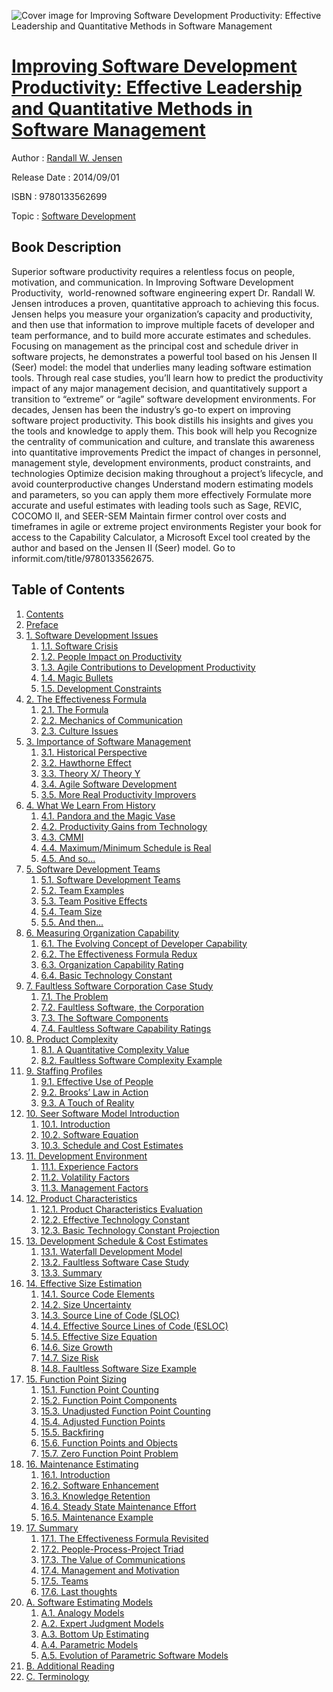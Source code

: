 ![Cover image for Improving Software Development Productivity: Effective Leadership and Quantitative Methods in Software Management](https://imgdetail.ebookreading.net/cover/cover/software_development/EB9780133562699.jpg)

[Improving Software Development Productivity: Effective Leadership and Quantitative Methods in Software Management](https://ebookreading.net/view/book/Improving+Software+Development+Productivity%3A+Effective+Leadership+and+Quantitative+Methods+in+Software+Management-EB9780133562699_1.html "Improving Software Development Productivity: Effective Leadership and Quantitative Methods in Software Management")
====================================================================================================================

Author : [Randall W. Jensen](https://ebookreading.net/search/author/Randall+W.+Jensen)

Release Date : 2014/09/01

ISBN : 9780133562699

Topic : [Software Development](https://ebookreading.net/search/category/software-development)

Book Description
-----------------

Superior software productivity requires a relentless focus on people, motivation, and communication. In Improving Software Development Productivity,  world-renowned software engineering expert Dr. Randall W. Jensen introduces a proven, quantitative approach to achieving this focus. Jensen helps you measure your organization’s capacity and productivity, and then use that information to improve multiple facets of developer and team performance, and to build more accurate estimates and schedules.
Focusing on management as the principal cost and schedule driver in software projects, he demonstrates a powerful tool based on his Jensen II (Seer) model: the model that underlies many leading software estimation tools. Through real case studies, you’ll learn how to predict the productivity impact of any major management decision, and quantitatively support a transition to “extreme” or “agile” software development environments.
For decades, Jensen has been the industry’s go-to expert on improving software project productivity. This book distills his insights and gives you the tools and knowledge to apply them.
This book will help you
Recognize the centrality of communication and culture, and translate this awareness into quantitative improvements
Predict the impact of changes in personnel, management style, development environments, product constraints, and technologies
Optimize decision making throughout a project’s lifecycle, and avoid counterproductive changes
Understand modern estimating models and parameters, so you can apply them more effectively
Formulate more accurate and useful estimates with leading tools such as Sage, REVIC, COCOMO II, and SEER-SEM
Maintain firmer control over costs and timeframes in agile or extreme project environments
Register your book for access to the Capability Calculator, a Microsoft Excel tool created by the author and based on the Jensen II (Seer) model. Go to informit.com/title/9780133562675.
              
Table of Contents
-----------------

1. [Contents](https://ebookreading.net/view/book/Improving+Software+Development+Productivity%3A+Effective+Leadership+and+Quantitative+Methods+in+Software+Management-EB9780133562699_2.html)
1. [Preface](https://ebookreading.net/view/book/Improving+Software+Development+Productivity%3A+Effective+Leadership+and+Quantitative+Methods+in+Software+Management-EB9780133562699_3.html)
1. [1. Software Development Issues](https://ebookreading.net/view/book/Improving+Software+Development+Productivity%3A+Effective+Leadership+and+Quantitative+Methods+in+Software+Management-EB9780133562699_4.html)
    1. [1.1. Software Crisis](https://ebookreading.net/view/book/Improving+Software+Development+Productivity%3A+Effective+Leadership+and+Quantitative+Methods+in+Software+Management-EB9780133562699_4.html#ch01lev1sec1)
    1. [1.2. People Impact on Productivity](https://ebookreading.net/view/book/Improving+Software+Development+Productivity%3A+Effective+Leadership+and+Quantitative+Methods+in+Software+Management-EB9780133562699_4.html#ch01lev1sec2)
    1. [1.3. Agile Contributions to Development Productivity](https://ebookreading.net/view/book/Improving+Software+Development+Productivity%3A+Effective+Leadership+and+Quantitative+Methods+in+Software+Management-EB9780133562699_4.html#ch01lev1sec3)
    1. [1.4. Magic Bullets](https://ebookreading.net/view/book/Improving+Software+Development+Productivity%3A+Effective+Leadership+and+Quantitative+Methods+in+Software+Management-EB9780133562699_4.html#ch01lev1sec4)
    1. [1.5. Development Constraints](https://ebookreading.net/view/book/Improving+Software+Development+Productivity%3A+Effective+Leadership+and+Quantitative+Methods+in+Software+Management-EB9780133562699_4.html#ch01lev1sec5)
1. [2. The Effectiveness Formula](https://ebookreading.net/view/book/Improving+Software+Development+Productivity%3A+Effective+Leadership+and+Quantitative+Methods+in+Software+Management-EB9780133562699_5.html)
    1. [2.1. The Formula](https://ebookreading.net/view/book/Improving+Software+Development+Productivity%3A+Effective+Leadership+and+Quantitative+Methods+in+Software+Management-EB9780133562699_5.html#ch02lev1sec1)
    1. [2.2. Mechanics of Communication](https://ebookreading.net/view/book/Improving+Software+Development+Productivity%3A+Effective+Leadership+and+Quantitative+Methods+in+Software+Management-EB9780133562699_5.html#ch02lev1sec2)
    1. [2.3. Culture Issues](https://ebookreading.net/view/book/Improving+Software+Development+Productivity%3A+Effective+Leadership+and+Quantitative+Methods+in+Software+Management-EB9780133562699_5.html#ch02lev1sec3)
1. [3. Importance of Software Management](https://ebookreading.net/view/book/Improving+Software+Development+Productivity%3A+Effective+Leadership+and+Quantitative+Methods+in+Software+Management-EB9780133562699_6.html)
    1. [3.1. Historical Perspective](https://ebookreading.net/view/book/Improving+Software+Development+Productivity%3A+Effective+Leadership+and+Quantitative+Methods+in+Software+Management-EB9780133562699_6.html#ch03lev1sec1)
    1. [3.2. Hawthorne Effect](https://ebookreading.net/view/book/Improving+Software+Development+Productivity%3A+Effective+Leadership+and+Quantitative+Methods+in+Software+Management-EB9780133562699_6.html#ch03lev1sec2)
    1. [3.3. Theory X/ Theory Y](https://ebookreading.net/view/book/Improving+Software+Development+Productivity%3A+Effective+Leadership+and+Quantitative+Methods+in+Software+Management-EB9780133562699_6.html#ch03lev1sec3)
    1. [3.4. Agile Software Development](https://ebookreading.net/view/book/Improving+Software+Development+Productivity%3A+Effective+Leadership+and+Quantitative+Methods+in+Software+Management-EB9780133562699_6.html#ch03lev1sec4)
    1. [3.5. More Real Productivity Improvers](https://ebookreading.net/view/book/Improving+Software+Development+Productivity%3A+Effective+Leadership+and+Quantitative+Methods+in+Software+Management-EB9780133562699_6.html#ch03lev1sec5)
1. [4. What We Learn From History](https://ebookreading.net/view/book/Improving+Software+Development+Productivity%3A+Effective+Leadership+and+Quantitative+Methods+in+Software+Management-EB9780133562699_7.html)
    1. [4.1. Pandora and the Magic Vase](https://ebookreading.net/view/book/Improving+Software+Development+Productivity%3A+Effective+Leadership+and+Quantitative+Methods+in+Software+Management-EB9780133562699_7.html#ch04lev1sec1)
    1. [4.2. Productivity Gains from Technology](https://ebookreading.net/view/book/Improving+Software+Development+Productivity%3A+Effective+Leadership+and+Quantitative+Methods+in+Software+Management-EB9780133562699_7.html#ch04lev1sec2)
    1. [4.3. CMMI](https://ebookreading.net/view/book/Improving+Software+Development+Productivity%3A+Effective+Leadership+and+Quantitative+Methods+in+Software+Management-EB9780133562699_7.html#ch04lev1sec3)
    1. [4.4. Maximum/Minimum Schedule is Real](https://ebookreading.net/view/book/Improving+Software+Development+Productivity%3A+Effective+Leadership+and+Quantitative+Methods+in+Software+Management-EB9780133562699_7.html#ch04lev1sec4)
    1. [4.5. And so...](https://ebookreading.net/view/book/Improving+Software+Development+Productivity%3A+Effective+Leadership+and+Quantitative+Methods+in+Software+Management-EB9780133562699_7.html#ch04lev1sec5)
1. [5. Software Development Teams](https://ebookreading.net/view/book/Improving+Software+Development+Productivity%3A+Effective+Leadership+and+Quantitative+Methods+in+Software+Management-EB9780133562699_8.html)
    1. [5.1. Software Development Teams](https://ebookreading.net/view/book/Improving+Software+Development+Productivity%3A+Effective+Leadership+and+Quantitative+Methods+in+Software+Management-EB9780133562699_8.html#ch05lev1sec1)
    1. [5.2. Team Examples](https://ebookreading.net/view/book/Improving+Software+Development+Productivity%3A+Effective+Leadership+and+Quantitative+Methods+in+Software+Management-EB9780133562699_8.html#ch05lev1sec2)
    1. [5.3. Team Positive Effects](https://ebookreading.net/view/book/Improving+Software+Development+Productivity%3A+Effective+Leadership+and+Quantitative+Methods+in+Software+Management-EB9780133562699_8.html#ch05lev1sec3)
    1. [5.4. Team Size](https://ebookreading.net/view/book/Improving+Software+Development+Productivity%3A+Effective+Leadership+and+Quantitative+Methods+in+Software+Management-EB9780133562699_8.html#ch05lev1sec4)
    1. [5.5. And then...](https://ebookreading.net/view/book/Improving+Software+Development+Productivity%3A+Effective+Leadership+and+Quantitative+Methods+in+Software+Management-EB9780133562699_8.html#ch05lev1sec5)
1. [6. Measuring Organization Capability](https://ebookreading.net/view/book/Improving+Software+Development+Productivity%3A+Effective+Leadership+and+Quantitative+Methods+in+Software+Management-EB9780133562699_9.html)
    1. [6.1. The Evolving Concept of Developer Capability](https://ebookreading.net/view/book/Improving+Software+Development+Productivity%3A+Effective+Leadership+and+Quantitative+Methods+in+Software+Management-EB9780133562699_9.html#ch06lev1sec1)
    1. [6.2. The Effectiveness Formula Redux](https://ebookreading.net/view/book/Improving+Software+Development+Productivity%3A+Effective+Leadership+and+Quantitative+Methods+in+Software+Management-EB9780133562699_9.html#ch06lev1sec2)
    1. [6.3. Organization Capability Rating](https://ebookreading.net/view/book/Improving+Software+Development+Productivity%3A+Effective+Leadership+and+Quantitative+Methods+in+Software+Management-EB9780133562699_9.html#ch06lev1sec3)
    1. [6.4. Basic Technology Constant](https://ebookreading.net/view/book/Improving+Software+Development+Productivity%3A+Effective+Leadership+and+Quantitative+Methods+in+Software+Management-EB9780133562699_9.html#ch06lev1sec4)
1. [7. Faultless Software Corporation Case Study](https://ebookreading.net/view/book/Improving+Software+Development+Productivity%3A+Effective+Leadership+and+Quantitative+Methods+in+Software+Management-EB9780133562699_10.html)
    1. [7.1. The Problem](https://ebookreading.net/view/book/Improving+Software+Development+Productivity%3A+Effective+Leadership+and+Quantitative+Methods+in+Software+Management-EB9780133562699_10.html#ch07lev1sec1)
    1. [7.2. Faultless Software, the Corporation](https://ebookreading.net/view/book/Improving+Software+Development+Productivity%3A+Effective+Leadership+and+Quantitative+Methods+in+Software+Management-EB9780133562699_10.html#ch07lev1sec2)
    1. [7.3. The Software Components](https://ebookreading.net/view/book/Improving+Software+Development+Productivity%3A+Effective+Leadership+and+Quantitative+Methods+in+Software+Management-EB9780133562699_10.html#ch07lev1sec3)
    1. [7.4. Faultless Software Capability Ratings](https://ebookreading.net/view/book/Improving+Software+Development+Productivity%3A+Effective+Leadership+and+Quantitative+Methods+in+Software+Management-EB9780133562699_10.html#ch07lev1sec4)
1. [8. Product Complexity](https://ebookreading.net/view/book/Improving+Software+Development+Productivity%3A+Effective+Leadership+and+Quantitative+Methods+in+Software+Management-EB9780133562699_11.html)
    1. [8.1. A Quantitative Complexity Value](https://ebookreading.net/view/book/Improving+Software+Development+Productivity%3A+Effective+Leadership+and+Quantitative+Methods+in+Software+Management-EB9780133562699_11.html#ch08lev1sec1)
    1. [8.2. Faultless Software Complexity Example](https://ebookreading.net/view/book/Improving+Software+Development+Productivity%3A+Effective+Leadership+and+Quantitative+Methods+in+Software+Management-EB9780133562699_11.html#ch08lev1sec2)
1. [9. Staffing Profiles](https://ebookreading.net/view/book/Improving+Software+Development+Productivity%3A+Effective+Leadership+and+Quantitative+Methods+in+Software+Management-EB9780133562699_12.html)
    1. [9.1. Effective Use of People](https://ebookreading.net/view/book/Improving+Software+Development+Productivity%3A+Effective+Leadership+and+Quantitative+Methods+in+Software+Management-EB9780133562699_12.html#ch09lev1sec1)
    1. [9.2. Brooks’ Law in Action](https://ebookreading.net/view/book/Improving+Software+Development+Productivity%3A+Effective+Leadership+and+Quantitative+Methods+in+Software+Management-EB9780133562699_12.html#ch09lev1sec2)
    1. [9.3. A Touch of Reality](https://ebookreading.net/view/book/Improving+Software+Development+Productivity%3A+Effective+Leadership+and+Quantitative+Methods+in+Software+Management-EB9780133562699_12.html#ch09lev1sec3)
1. [10. Seer Software Model Introduction](https://ebookreading.net/view/book/Improving+Software+Development+Productivity%3A+Effective+Leadership+and+Quantitative+Methods+in+Software+Management-EB9780133562699_13.html)
    1. [10.1. Introduction](https://ebookreading.net/view/book/Improving+Software+Development+Productivity%3A+Effective+Leadership+and+Quantitative+Methods+in+Software+Management-EB9780133562699_13.html#ch10lev1sec1)
    1. [10.2. Software Equation](https://ebookreading.net/view/book/Improving+Software+Development+Productivity%3A+Effective+Leadership+and+Quantitative+Methods+in+Software+Management-EB9780133562699_13.html#ch10lev1sec2)
    1. [10.3. Schedule and Cost Estimates](https://ebookreading.net/view/book/Improving+Software+Development+Productivity%3A+Effective+Leadership+and+Quantitative+Methods+in+Software+Management-EB9780133562699_13.html#ch10lev1sec3)
1. [11. Development Environment](https://ebookreading.net/view/book/Improving+Software+Development+Productivity%3A+Effective+Leadership+and+Quantitative+Methods+in+Software+Management-EB9780133562699_14.html)
    1. [11.1. Experience Factors](https://ebookreading.net/view/book/Improving+Software+Development+Productivity%3A+Effective+Leadership+and+Quantitative+Methods+in+Software+Management-EB9780133562699_14.html#ch11lev1sec1)
    1. [11.2. Volatility Factors](https://ebookreading.net/view/book/Improving+Software+Development+Productivity%3A+Effective+Leadership+and+Quantitative+Methods+in+Software+Management-EB9780133562699_14.html#ch11lev1sec2)
    1. [11.3. Management Factors](https://ebookreading.net/view/book/Improving+Software+Development+Productivity%3A+Effective+Leadership+and+Quantitative+Methods+in+Software+Management-EB9780133562699_14.html#ch11lev1sec3)
1. [12. Product Characteristics](https://ebookreading.net/view/book/Improving+Software+Development+Productivity%3A+Effective+Leadership+and+Quantitative+Methods+in+Software+Management-EB9780133562699_15.html)
    1. [12.1. Product Characteristics Evaluation](https://ebookreading.net/view/book/Improving+Software+Development+Productivity%3A+Effective+Leadership+and+Quantitative+Methods+in+Software+Management-EB9780133562699_15.html#ch12lev1sec1)
    1. [12.2. Effective Technology Constant](https://ebookreading.net/view/book/Improving+Software+Development+Productivity%3A+Effective+Leadership+and+Quantitative+Methods+in+Software+Management-EB9780133562699_15.html#ch12lev1sec2)
    1. [12.3. Basic Technology Constant Projection](https://ebookreading.net/view/book/Improving+Software+Development+Productivity%3A+Effective+Leadership+and+Quantitative+Methods+in+Software+Management-EB9780133562699_15.html#ch12lev1sec3)
1. [13. Development Schedule &amp; Cost Estimates](https://ebookreading.net/view/book/Improving+Software+Development+Productivity%3A+Effective+Leadership+and+Quantitative+Methods+in+Software+Management-EB9780133562699_16.html)
    1. [13.1. Waterfall Development Model](https://ebookreading.net/view/book/Improving+Software+Development+Productivity%3A+Effective+Leadership+and+Quantitative+Methods+in+Software+Management-EB9780133562699_16.html#ch13lev1sec1)
    1. [13.2. Faultless Software Case Study](https://ebookreading.net/view/book/Improving+Software+Development+Productivity%3A+Effective+Leadership+and+Quantitative+Methods+in+Software+Management-EB9780133562699_16.html#ch13lev1sec2)
    1. [13.3. Summary](https://ebookreading.net/view/book/Improving+Software+Development+Productivity%3A+Effective+Leadership+and+Quantitative+Methods+in+Software+Management-EB9780133562699_16.html#ch13lev1sec3)
1. [14. Effective Size Estimation](https://ebookreading.net/view/book/Improving+Software+Development+Productivity%3A+Effective+Leadership+and+Quantitative+Methods+in+Software+Management-EB9780133562699_17.html)
    1. [14.1. Source Code Elements](https://ebookreading.net/view/book/Improving+Software+Development+Productivity%3A+Effective+Leadership+and+Quantitative+Methods+in+Software+Management-EB9780133562699_17.html#ch14lev1sec1)
    1. [14.2. Size Uncertainty](https://ebookreading.net/view/book/Improving+Software+Development+Productivity%3A+Effective+Leadership+and+Quantitative+Methods+in+Software+Management-EB9780133562699_17.html#ch14lev1sec2)
    1. [14.3. Source Line of Code (SLOC)](https://ebookreading.net/view/book/Improving+Software+Development+Productivity%3A+Effective+Leadership+and+Quantitative+Methods+in+Software+Management-EB9780133562699_17.html#ch14lev1sec3)
    1. [14.4. Effective Source Lines of Code (ESLOC)](https://ebookreading.net/view/book/Improving+Software+Development+Productivity%3A+Effective+Leadership+and+Quantitative+Methods+in+Software+Management-EB9780133562699_17.html#ch14lev1sec4)
    1. [14.5. Effective Size Equation](https://ebookreading.net/view/book/Improving+Software+Development+Productivity%3A+Effective+Leadership+and+Quantitative+Methods+in+Software+Management-EB9780133562699_17.html#ch14lev1sec5)
    1. [14.6. Size Growth](https://ebookreading.net/view/book/Improving+Software+Development+Productivity%3A+Effective+Leadership+and+Quantitative+Methods+in+Software+Management-EB9780133562699_17.html#ch14lev1sec6)
    1. [14.7. Size Risk](https://ebookreading.net/view/book/Improving+Software+Development+Productivity%3A+Effective+Leadership+and+Quantitative+Methods+in+Software+Management-EB9780133562699_17.html#ch14lev1sec7)
    1. [14.8. Faultless Software Size Example](https://ebookreading.net/view/book/Improving+Software+Development+Productivity%3A+Effective+Leadership+and+Quantitative+Methods+in+Software+Management-EB9780133562699_17.html#ch14lev1sec8)
1. [15. Function Point Sizing](https://ebookreading.net/view/book/Improving+Software+Development+Productivity%3A+Effective+Leadership+and+Quantitative+Methods+in+Software+Management-EB9780133562699_18.html)
    1. [15.1. Function Point Counting](https://ebookreading.net/view/book/Improving+Software+Development+Productivity%3A+Effective+Leadership+and+Quantitative+Methods+in+Software+Management-EB9780133562699_18.html#ch15lev1sec1)
    1. [15.2. Function Point Components](https://ebookreading.net/view/book/Improving+Software+Development+Productivity%3A+Effective+Leadership+and+Quantitative+Methods+in+Software+Management-EB9780133562699_18.html#ch15lev1sec2)
    1. [15.3. Unadjusted Function Point Counting](https://ebookreading.net/view/book/Improving+Software+Development+Productivity%3A+Effective+Leadership+and+Quantitative+Methods+in+Software+Management-EB9780133562699_18.html#ch15lev1sec3)
    1. [15.4. Adjusted Function Points](https://ebookreading.net/view/book/Improving+Software+Development+Productivity%3A+Effective+Leadership+and+Quantitative+Methods+in+Software+Management-EB9780133562699_18.html#ch15lev1sec4)
    1. [15.5. Backfiring](https://ebookreading.net/view/book/Improving+Software+Development+Productivity%3A+Effective+Leadership+and+Quantitative+Methods+in+Software+Management-EB9780133562699_18.html#ch15lev1sec5)
    1. [15.6. Function Points and Objects](https://ebookreading.net/view/book/Improving+Software+Development+Productivity%3A+Effective+Leadership+and+Quantitative+Methods+in+Software+Management-EB9780133562699_18.html#ch15lev1sec6)
    1. [15.7. Zero Function Point Problem](https://ebookreading.net/view/book/Improving+Software+Development+Productivity%3A+Effective+Leadership+and+Quantitative+Methods+in+Software+Management-EB9780133562699_18.html#ch15lev1sec7)
1. [16. Maintenance Estimating](https://ebookreading.net/view/book/Improving+Software+Development+Productivity%3A+Effective+Leadership+and+Quantitative+Methods+in+Software+Management-EB9780133562699_19.html)
    1. [16.1. Introduction](https://ebookreading.net/view/book/Improving+Software+Development+Productivity%3A+Effective+Leadership+and+Quantitative+Methods+in+Software+Management-EB9780133562699_19.html#ch16lev1sec1)
    1. [16.2. Software Enhancement](https://ebookreading.net/view/book/Improving+Software+Development+Productivity%3A+Effective+Leadership+and+Quantitative+Methods+in+Software+Management-EB9780133562699_19.html#ch16lev1sec2)
    1. [16.3. Knowledge Retention](https://ebookreading.net/view/book/Improving+Software+Development+Productivity%3A+Effective+Leadership+and+Quantitative+Methods+in+Software+Management-EB9780133562699_19.html#ch16lev1sec3)
    1. [16.4. Steady State Maintenance Effort](https://ebookreading.net/view/book/Improving+Software+Development+Productivity%3A+Effective+Leadership+and+Quantitative+Methods+in+Software+Management-EB9780133562699_19.html#ch16lev1sec4)
    1. [16.5. Maintenance Example](https://ebookreading.net/view/book/Improving+Software+Development+Productivity%3A+Effective+Leadership+and+Quantitative+Methods+in+Software+Management-EB9780133562699_19.html#ch16lev1sec5)
1. [17. Summary](https://ebookreading.net/view/book/Improving+Software+Development+Productivity%3A+Effective+Leadership+and+Quantitative+Methods+in+Software+Management-EB9780133562699_20.html)
    1. [17.1. The Effectiveness Formula Revisited](https://ebookreading.net/view/book/Improving+Software+Development+Productivity%3A+Effective+Leadership+and+Quantitative+Methods+in+Software+Management-EB9780133562699_20.html#ch17lev1sec1)
    1. [17.2. People-Process-Project Triad](https://ebookreading.net/view/book/Improving+Software+Development+Productivity%3A+Effective+Leadership+and+Quantitative+Methods+in+Software+Management-EB9780133562699_20.html#ch17lev1sec2)
    1. [17.3. The Value of Communications](https://ebookreading.net/view/book/Improving+Software+Development+Productivity%3A+Effective+Leadership+and+Quantitative+Methods+in+Software+Management-EB9780133562699_20.html#ch17lev1sec3)
    1. [17.4. Management and Motivation](https://ebookreading.net/view/book/Improving+Software+Development+Productivity%3A+Effective+Leadership+and+Quantitative+Methods+in+Software+Management-EB9780133562699_20.html#ch17lev1sec4)
    1. [17.5. Teams](https://ebookreading.net/view/book/Improving+Software+Development+Productivity%3A+Effective+Leadership+and+Quantitative+Methods+in+Software+Management-EB9780133562699_20.html#ch17lev1sec5)
    1. [17.6. Last thoughts](https://ebookreading.net/view/book/Improving+Software+Development+Productivity%3A+Effective+Leadership+and+Quantitative+Methods+in+Software+Management-EB9780133562699_20.html#ch17lev1sec6)
1. [A. Software Estimating Models](https://ebookreading.net/view/book/Improving+Software+Development+Productivity%3A+Effective+Leadership+and+Quantitative+Methods+in+Software+Management-EB9780133562699_21.html)
    1. [A.1. Analogy Models](https://ebookreading.net/view/book/Improving+Software+Development+Productivity%3A+Effective+Leadership+and+Quantitative+Methods+in+Software+Management-EB9780133562699_21.html#app01lev1sec1)
    1. [A.2. Expert Judgment Models](https://ebookreading.net/view/book/Improving+Software+Development+Productivity%3A+Effective+Leadership+and+Quantitative+Methods+in+Software+Management-EB9780133562699_21.html#app01lev1sec2)
    1. [A.3. Bottom Up Estimating](https://ebookreading.net/view/book/Improving+Software+Development+Productivity%3A+Effective+Leadership+and+Quantitative+Methods+in+Software+Management-EB9780133562699_21.html#app01lev1sec3)
    1. [A.4. Parametric Models](https://ebookreading.net/view/book/Improving+Software+Development+Productivity%3A+Effective+Leadership+and+Quantitative+Methods+in+Software+Management-EB9780133562699_21.html#app01lev1sec4)
    1. [A.5. Evolution of Parametric Software Models](https://ebookreading.net/view/book/Improving+Software+Development+Productivity%3A+Effective+Leadership+and+Quantitative+Methods+in+Software+Management-EB9780133562699_21.html#app01lev1sec5)
1. [B. Additional Reading](https://ebookreading.net/view/book/Improving+Software+Development+Productivity%3A+Effective+Leadership+and+Quantitative+Methods+in+Software+Management-EB9780133562699_22.html)
1. [C. Terminology](https://ebookreading.net/view/book/Improving+Software+Development+Productivity%3A+Effective+Leadership+and+Quantitative+Methods+in+Software+Management-EB9780133562699_23.html)
